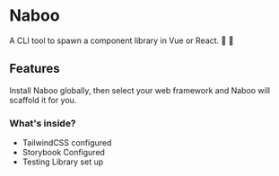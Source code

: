 # Naboo
A CLI tool to spawn a component library in Vue or React.  🎉 🌟

## Features

Install Naboo globally, then select your web framework and Naboo will scaffold it for you.

### What's inside?

* TailwindCSS configured
* Storybook Configured
* Testing Library set up 
